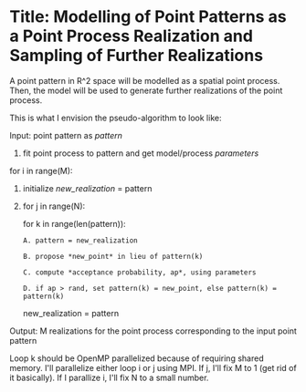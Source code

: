 # Title: Modelling of Point Patterns as a Point Process Realization and Sampling of Further Realizations

<!---
Spatial Point Process Modelling of a Family of Persistence Diagrams using Markov Chain Monte Carlo
-->

A point pattern in R^2 space will be modelled as a spatial point process. Then, the model will be used to generate further realizations of the point process. 

<!---
There are two levels of parallelization. 
1. At least N iterations of burn-in period for getting sufficiently independent realizations (shared memory).
2. Generation of M instances for the process using MCMC (independent memory).
-->

This is what I envision the pseudo-algorithm to look like:

Input: point pattern as *pattern*

1. fit point process to pattern and get model/process *parameters*

for i in range(M):

  1. initialize *new_realization* = pattern

  2. for j in range(N):

       for k in range(len(pattern)):

         A. pattern = new_realization
     
         B. propose *new_point* in lieu of pattern(k)
    
         C. compute *acceptance probability, ap*, using parameters
    
         D. if ap > rand, set pattern(k) = new_point, else pattern(k) = pattern(k)

     new_realization = pattern

Output: M realizations for the point process corresponding to the input point pattern

Loop k should be OpenMP parallelized because of requiring shared memory. I'll parallelize either loop i or j using MPI. If j, I'll fix M to 1 (get rid of it basically). If I parallize i, I'll fix N to a small number. 
